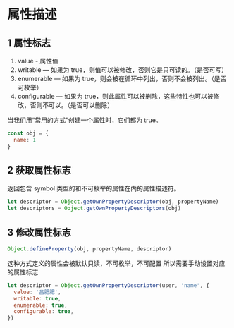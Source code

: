 # 属性描述

## 1 属性标志

1. value - 属性值
2. writable — 如果为 true，则值可以被修改，否则它是只可读的。（是否可写）
3. enumerable — 如果为 true，则会被在循环中列出，否则不会被列出。（是否可枚举）
4. configurable — 如果为 true，则此属性可以被删除，这些特性也可以被修改，否则不可以。（是否可以删除）

当我们用“常用的方式”创建一个属性时，它们都为 true。
```js
const obj = {
  name: 1
}
```

## 2 获取属性标志

返回包含 symbol 类型的和不可枚举的属性在内的属性描述符。

```js
let descriptor = Object.getOwnPropertyDescriptor(obj, propertyName)
let descriptors = Object.getOwnPropertyDescriptors(obj)
```

## 3 修改属性标志

```js
Object.defineProperty(obj, propertyName, descriptor)
```

这种方式定义的属性会被默认只读，不可枚举，不可配置
所以需要手动设置对应的属性标志

```js
let descriptor = Object.getOwnPropertyDescriptor(user, 'name', {
  value: '吕肥肥',
  writable: true,
  enumerable: true,
  configurable: true,
})
```
